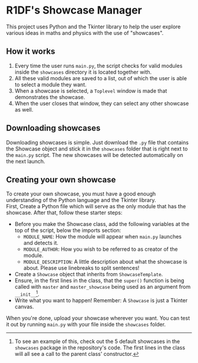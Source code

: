 # R1DF's Showcase Manager
This project uses Python and the Tkinter library to help the user explore various ideas in maths and physics with the use
of "showcases".

## How it works
1. Every time the user runs `main.py`, the script checks for valid modules inside the `showcases` directory it is located together
with.
2. All these valid modules are saved to a list, out of which the user is able to select a module they want.
3. When a showcase is selected, a `Toplevel` window is made that demonstrates the showcase.
4. When the user closes that window, they can select any other showcase as well.

## Downloading showcases
Downloading showcases is simple. Just download the `.py` file that contains the Showcase object and stick it in the `showcases`
folder that is right next to the `main.py` script. The new showcases will be detected automatically on the next launch.

## Creating your own showcase
To create your own showcase, you must have a good enough understanding of the Python language and the Tkinter library.<br>
First, Create a Python file which will serve as the only module that has the showcase. After that, follow these starter steps:
* Before you make the Showcase class, add the following variables at the top of the script, below the imports section:
  * `MODULE_NAME`: How the module will appear when `main.py` launches and detects it.
  * `MODULE_AUTHOR`: How you wish to be referred to as creator of the module.
  * `MODULE_DESCRIPTION`: A little description about what the showcase is about. Please use linebreaks to split sentences!
* Create a `Showcase` object that inherits from `ShowcaseTemplate`.
* Ensure, in the first lines in the class, that the `super()` function is being called with `master` and `master_showcase` being used as an argument from `__init__`[^3].
* Write what you want to happen! Remember: A `Showcase` is just a Tkinter canvas.

When you're done, upload your showcase wherever you want. You can test it out by running `main.py` with your file inside the `showcases` folder.

[^1]: Showcase objects inherit from Canvas objects in the Tkinter library. Think of them as extended Canvas objects.
[^2]: Window objects inherit from Tk objects in the Tkinter library. Think of them like a normal window with a GUI.
[^3]: To see an example of this, check out the 5 default showcases in the `showcases` package in the repository's code. The first lines
in the class will all see a call to the parent class' constructor.
